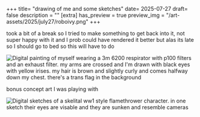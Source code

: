 +++
title= "drawing of me and some sketches"
date= 2025-07-27
draft= false
description = ""
[extra]
has_preview = true
preview_img = "/art-assets/2025/july27/roboivy.png"
+++

took a bit of a break so I tried to make something to get back into it, not super happy with it and I prob could have rendered it better but alas its late so I should go to bed so this will have to do

![Digital painting of myself wearing a 3m 6200 respirator with p100 filters and an exhaust filter. my arms are crossed and I'm drawn with black eyes with yellow irises. my hair is brown and slightly curly and comes halfway down my chest. there's a trans flag in the background ](/art-assets/2025/july27/roboivy.png)

bonus concept art I was playing with

![Digital sketches of a skelital ww1 style flamethrower character. in one sketch their eyes are visable and they are sunken and resemble cameras ](/art-assets/2025/july27/necromancy.png)